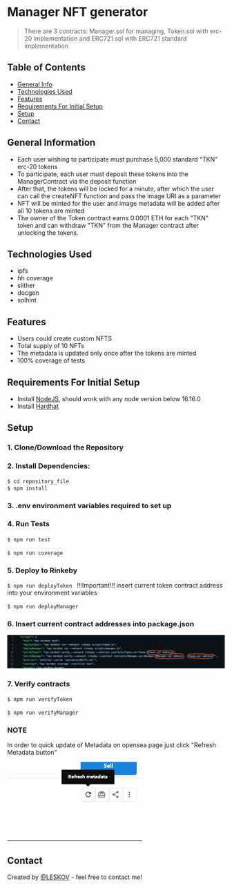 # Manager NFT generator
> There are 3 contracts: Manager.sol for managing, Token.sol with erc-20 implementation and ERC721.sol with ERC721 standard implementation

## Table of Contents
* [General Info](#general-information)
* [Technologies Used](#technologies-used)
* [Features](#features)
* [Requirements For Initial Setup](#requirements)
* [Setup](#setup)
* [Contact](#contact)



## General Information
- Each user wishing to participate must purchase 5,000 standard "TKN" erc-20 tokens
- To participate, each user must deposit these tokens into the ManagerContract via the deposit function
- After that, the tokens will be locked for a minute, after which the user can call the createNFT function and pass the image URI as a parameter
- NFT will be minted for the user and image metadata will be added after all 10 tokens are minted
- The owner of the Token contract earns 0.0001 ETH for each "TKN" token and can withdraw "TKN" from the Manager contract after unlocking the tokens.


 
## Technologies Used
- ipfs
- hh coverage
- slither
- docgen
- solhint

## Features
- Users could create custom NFTS
- Total supply of 10 NFTs
- The metadata is updated only once after the tokens are minted
- 100% coverage of tests

## Requirements For Initial Setup
- Install [NodeJS](https://nodejs.org/en/), should work with any node version below 16.16.0
- Install [Hardhat](https://hardhat.org/)

## Setup
### 1. Clone/Download the Repository
### 2. Install Dependencies:
```
$ cd repository_file
$ npm install
```
### 3. .env environment variables required to set up

### 4. Run Tests
`$ npm run test`

`$ npm run coverage`

### 5. Deploy to Rinkeby
`$ npm run deployToken ` 
!!!Important!!! 
insert current token contract address into your environment variables

`
 $ npm run deployManager
 `
### 6. Insert current contract addresses into package.json
![Example screenshot](./Screenshot7.png)

### 7. Verify contracts
`$ npm run verifyToken `


 `
 $ npm run verifyManager
 `

### NOTE
In order to quick update of Metadata on opensea page just click "Refresh Metadata button"


![Example screenshot](./Screenshot8.png)


## Contact
Created by [@LESKOV](https://www.linkedin.com/in/ivan-lieskov-4b5664189/) - feel free to contact me!
